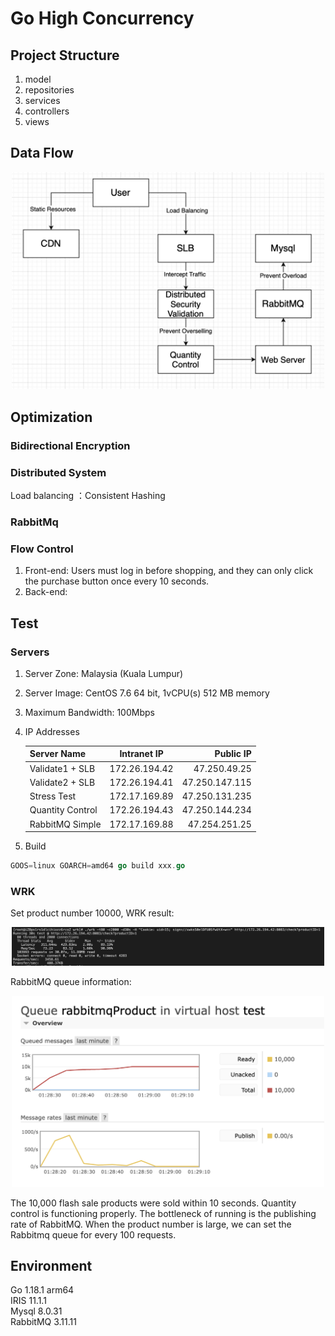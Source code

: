 # Go High Concurrency

## Project Structure
1. model
2. repositories
3. services
4. controllers
5. views

## Data Flow
<p align="center"><img src="static/img/data_flow.png" alt="data_flow" width="500" /></p> 

## Optimization
### Bidirectional Encryption
### Distributed System
Load balancing ：Consistent Hashing 
### RabbitMq
### Flow Control
1. Front-end: Users must log in before shopping, and they can only click the purchase button once every 10 seconds.
2. Back-end: 


## Test
### Servers
1. Server Zone: Malaysia (Kuala Lumpur)
2. Server Image: CentOS  7.6 64 bit, 1vCPU(s) 512 MB memory
3. Maximum Bandwidth: 100Mbps
4. IP Addresses

   | Server Name      |  Intranet IP  |      Public IP |
   |:-----------------|:-------------:|---------------:|
   | Validate1 + SLB  | 172.26.194.42 |   47.250.49.25 |
   | Validate2 + SLB  | 172.26.194.41 | 47.250.147.115 |
   | Stress Test      | 172.17.169.89 | 47.250.131.235 |
   | Quantity Control | 172.26.194.43 | 47.250.144.234 |
   | RabbitMQ Simple  | 172.17.169.88 |  47.254.251.25 |

5. Build
```go
GOOS=linux GOARCH=amd64 go build xxx.go
```
### WRK
Set product number 10000, WRK result:
<p align="center"><img src="static/img/wrk_result.png" alt="data_flow" width="500" /></p>
RabbitMQ queue information:
<p align="center"><img src="static/img/rabbitmq1.png" alt="data_flow" width="500" /></p>
The 10,000 flash sale products were sold within 10 seconds. 
Quantity control is functioning properly. 
The bottleneck of running is the publishing rate of RabbitMQ.
When the product number is large, we can set the Rabbitmq queue for every 100 requests.



## Environment
Go 1.18.1 arm64
<br>IRIS 11.1.1
<br>Mysql 8.0.31
<br>RabbitMQ 3.11.11